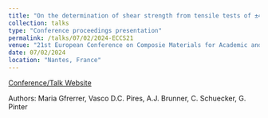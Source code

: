 ```yaml
---
title: "On the determination of shear strength from tensile tests of ±45° fiber reinforced polymer laminates"
collection: talks
type: "Conference proceedings presentation"
permalink: /talks/07/02/2024-ECCS21
venue: "21st European Conference on Composie Materials for Academic and Industry"
date: 07/02/2024
location: "Nantes, France"
---
```


[Conference/Talk Website](https://eccm21.org)

Authors: Maria Gfrerrer, Vasco D.C. Pires, A.J. Brunner, C. Schuecker, G. Pinter
